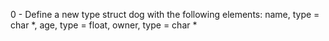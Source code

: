 0 - Define a new type struct dog with the following elements: name, type = char *, age, type = float, owner, type = char *
